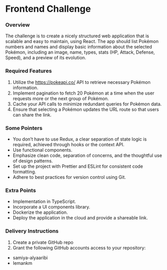 # Frontend Challenge


### Overview
The challenge is to create a nicely structured web application that is scalable and easy to maintain, using React. The app should list Pokémon numbers and names and display basic information about the selected Pokémon, including an image, name, types, stats (HP, Attack, Defense, Speed), and a preview of its evolution.

### Required Features

1. Utilize the https://pokeapi.co/ API to retrieve necessary Pokémon information.
2. Implement pagination to fetch 20 Pokémon at a time when the user requests more or the next group of Pokémon.
3. Cache your API calls to minimize redundant queries for Pokémon data.
4. Ensure that selecting a Pokémon updates the URL route so that users can share the link.

### Some Pointers

- You don’t have to use Redux, a clear separation of state logic is required, achieved through hooks or the context API.
- Use functional components.
- Emphasize clean code, separation of concerns, and the thoughtful use of design patterns.
- Set up the project with Prettier and ESLint for consistent code formatting.
- Adhere to best practices for version control using Git.

### Extra Points

- Implementation in TypeScript.
- Incorporate a UI components library.
- Dockerize the application.
- Deploy the application in the cloud and provide a shareable link.

### Delivery Instructions
1. Create a private GitHub repo
2. Grant the following GitHub accounts access to your repository:
 - samiya-alyaaribi
 - Iemankm
